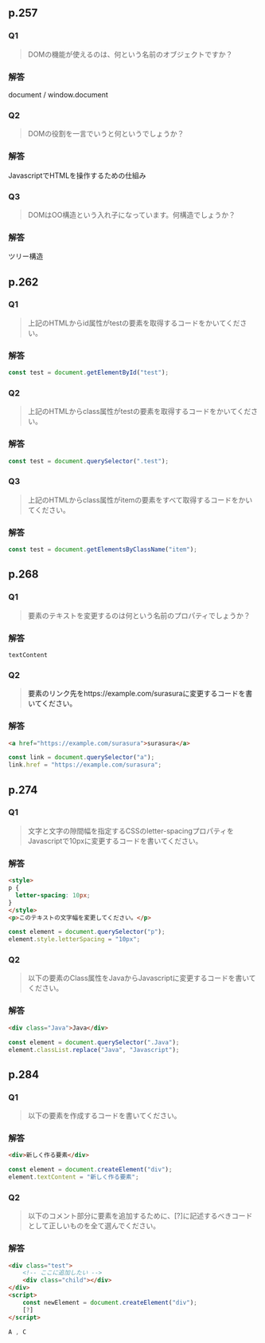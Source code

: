 ## p.257
### Q1
> DOMの機能が使えるのは、何という名前のオブジェクトですか？

### 解答
document / window.document

### Q2
> DOMの役割を一言でいうと何というでしょうか？

### 解答
JavascriptでHTMLを操作するための仕組み

### Q3
> DOMはOO構造という入れ子になっています。何構造でしょうか？

### 解答
ツリー構造

## p.262
### Q1
> 上記のHTMLからid属性がtestの要素を取得するコードをかいてください。

### 解答
```javascript
const test = document.getElementById("test");
```

### Q2
> 上記のHTMLからclass属性がtestの要素を取得するコードをかいてください。

### 解答
```javascript
const test = document.querySelector(".test");
```


### Q3
> 上記のHTMLからclass属性がitemの要素をすべて取得するコードをかいてください。

### 解答
```javascript
const test = document.getElementsByClassName("item");
```

<div class="page"/>


## p.268
### Q1
> 要素のテキストを変更するのは何という名前のプロパティでしょうか？

### 解答
`textContent`

### Q2
> <a>要素のリンク先をhttps://example.com/surasuraに変更するコードを書いてください。

### 解答

```html
<a href="https://example.com/surasura">surasura</a>
```

```javascript
const link = document.querySelector("a");
link.href = "https://example.com/surasura";
```

## p.274
### Q1
> 文字と文字の隙間幅を指定するCSSのletter-spacingプロパティをJavascriptで10pxに変更するコードを書いてください。

### 解答
```html
<style>
p {
  letter-spacing: 10px;
}
</style>
<p>このテキストの文字幅を変更してください。</p>
```

```javascript
const element = document.querySelector("p");
element.style.letterSpacing = "10px";
```


### Q2
> 以下の要素のClass属性をJavaからJavascriptに変更するコードを書いてください。

### 解答
```html
<div class="Java">Java</div>
```

```javascript
const element = document.querySelector(".Java");
element.classList.replace("Java", "Javascript");
```

<div class="page"/>


## p.284
### Q1
> 以下の要素を作成するコードを書いてください。

### 解答
```html
<div>新しく作る要素</div>
```

```javascript
const element = document.createElement("div");
element.textContent = "新しく作る要素";
```

### Q2
> 以下のコメント部分に要素を追加するために、[?]に記述するべきコードとして正しいものを全て選んでください。

### 解答
```html
<div class="test">
    <!-- ここに追加したい -->
    <div class="child"></div>
</div>
<script>
    const newElement = document.createElement("div");
    [?]
</script>
```

```javascript
A , C
```


